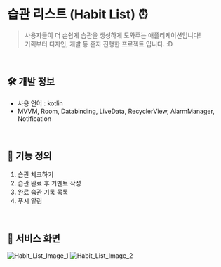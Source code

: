 # 습관 리스트 (Habit List) ⏰

> 사용자들이 더 손쉽게 습관을 생성하게 도와주는 애플리케이션입니다! </br>
> 기획부터 디자인, 개발 등 혼자 진행한 프로젝트 입니다. :D

</br>

## 🛠️ 개발 정보
- 사용 언어 : kotlin
- MVVM, Room, Databinding, LiveData, RecyclerView, AlarmManager, Notification

</br>

## 📖 기능 정의
1. 습관 체크하기
2. 습관 완료 후 커멘트 작성
3. 완료 습관 기록 목록
4. 푸시 알림

</br>

## 👀 서비스 화면
![Habit_List_Image_1](https://github.com/YouHyein-hi/making_a_habit/assets/88173418/7a7175b1-b82e-467e-bc02-c1dd84e1fb69)
![Habit_List_Image_2](https://github.com/YouHyein-hi/making_a_habit/assets/88173418/2f7fcbaa-b805-4dc1-80fc-fb613a10e8ea)

